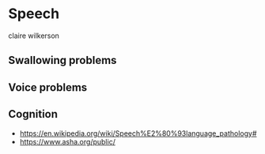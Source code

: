 # Speech

claire wilkerson

## Swallowing problems

## Voice problems

## Cognition

* https://en.wikipedia.org/wiki/Speech%E2%80%93language_pathology#
* https://www.asha.org/public/
